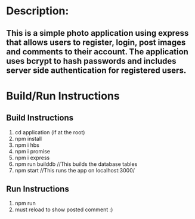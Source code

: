 # Description:

## This is a simple photo application using express that allows users to register, login, post images and comments to their account. The application uses bcrypt to hash passwords and includes server side authentication for registered users.


# Build/Run Instructions

## Build Instructions
1. cd application (if at the root)
2. npm install
3. npm i hbs
4. npm i promise
5. npm i express
6. npm run builddb //This builds the database tables
7. npm start //This runs the app on localhost:3000/

## Run Instructions
1. npm run
2. must reload to show posted comment :) 
